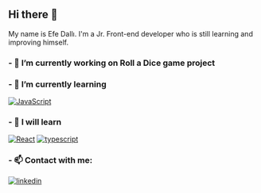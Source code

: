 ## Hi there 👋

My name is Efe Dallı. I'm a Jr. Front-end developer who is still learning and improving himself.

### - 🔭 I’m currently working on Roll a Dice game project
### - 🌱 I’m currently learning
 [![JavaScript](http://3con14.biz/code/_data/js/intro/js-logo.png)](https://developer.mozilla.org/en-US/docs/Web/JavaScript)
### - 🌱 I will learn 
 [![React](https://raw.githubusercontent.com/jalbertsr/logo-badge-images/master/img/react_logo.png)](https://facebook.github.io/react/) [![typescript](https://raw.githubusercontent.com/remojansen/logo.ts/master/ts.jpg|width=250)](https://www.typescriptlang.org/)


### - 📫 Contact with me: 
[![linkedin](https://img.shields.io/badge/Linkedin-000000?style=for-the-badge&logo=Linkedin&logoColor=white)](https://www.linkedin.com/in/efe-dalli-917767139/)
